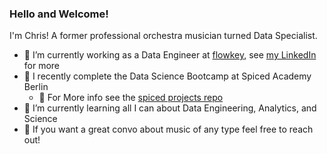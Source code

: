 ### Hello and Welcome!

I'm Chris! A former professional orchestra musician turned Data Specialist.

- 🔭 I’m currently working as a Data Engineer at [flowkey](https://www.flowkey.com/en), see [my LinkedIn](https://www.linkedin.com/in/chris-williams-berlin/) for more
- 🍠 I recently complete the Data Science Bootcamp at Spiced Academy Berlin
  - 💬 For More info see the [spiced projects repo](https://github.com/C-Williams/spiced_projects)
- 🌱 I’m currently learning all I can about Data Engineering, Analytics, and Science
- 🎵 If you want a great convo about music of any type feel free to reach out!

